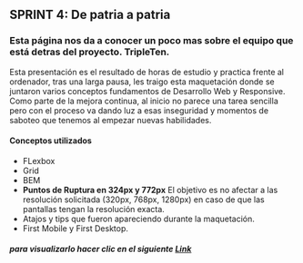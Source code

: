 ## SPRINT 4: De patria a patria

### Esta página nos da a conocer un poco mas sobre el equipo que está detras del proyecto. TripleTen.
Esta presentación es el resultado de horas de estudio y practica frente al ordenador, tras una larga pausa, les traigo esta maquetación donde se juntaron varios conceptos fundamentos de Desarrollo Web y Responsive.
Como parte de la mejora continua, al inicio no parece una tarea sencilla pero con el proceso va dando luz a esas inseguridad y momentos de saboteo que tenemos al empezar nuevas habilidades.

#### Conceptos utilizados
- FLexbox
- Grid
- BEM
- **Puntos de Ruptura en 324px y 772px**
El objetivo es no afectar a las resolución solicitada (320px, 768px, 1280px) en caso de que las pantallas tengan la resolución exacta.
- Atajos y tips que fueron apareciendo durante la maquetación.
- First Mobile y First Desktop.

##### para visualizarlo hacer clic en el siguiente [Link](http://localhost/)